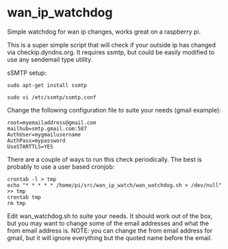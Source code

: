 # wan_ip_watchdog
Simple watchdog for wan ip changes, works great on a raspberry pi.

This is a super simple script that will check if your outside ip has changed via checkip.dyndns.org.  It requires ssmtp, but could be easily modified to use any sendemail type utility.

sSMTP setup:

`sudo apt-get install ssmtp`

`sudo vi /etc/ssmtp/ssmtp.conf`

Change the following configuration file to suite your needs (gmail example):

```
root=myemailaddress@gmail.com
mailhub=smtp.gmail.com:587
AuthUser=mygmailusername
AuthPass=mypassword
UseSTARTTLS=YES
```

There are a couple of ways to run this check periodically.  The best is probably to use a user based cronjob:

```
crontab -l > tmp
echo "* * * * * /home/pi/src/wan_ip_watch/wan_watchdog.sh > /dev/null" >> tmp
crontab tmp
rm tmp
```

Edit wan_watchdog.sh to suite your needs.  It should work out of the box, but you may want to change some of the email addresses and what the from email address is.  NOTE: you can change the from email address for gmail, but it will ignore everything but the quoted name before the email.



